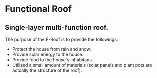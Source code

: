 # Functional Roof

## Single-layer multi-function roof.

The purpose of the F-Roof is to provide the followings:

- Protect the house from rain and snow.
- Provide solar energy to the house.
- Provide food to the house's inhabitans.
- Utilized a small amount of materials (solar panels and plant pots are actually the structure of the roof).

